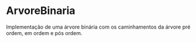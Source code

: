 # ArvoreBinaria
Implementação de uma árvore binária com os caminhamentos da árvore pré ordem, em ordem e pós ordem.
